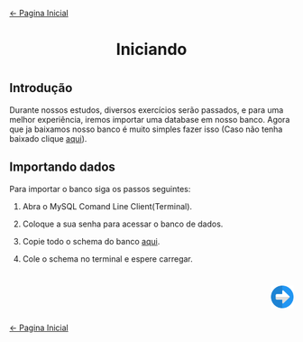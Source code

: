 [← Pagina Inicial](../../../README.md)

<h1 align="center">Iniciando<h1>

## Introdução

Durante nossos estudos, diversos exercícios serão passados, e para uma melhor experiência, iremos importar uma database em nosso banco. Agora que ja baixamos nosso banco é muito simples fazer isso (Caso não tenha baixado clique [aqui](../../configuration/installingMySQL.md)).

## Importando dados

Para importar o banco siga os passos seguintes:

1. Abra o MySQL Comand Line Client(Terminal).

2. Coloque a sua senha para acessar o banco de dados.

3. Copie todo o schema do banco [aqui](./schema.sql).

4. Cole o schema no terminal e espere carregar.

<h1 align="right">
<a href="../statements/statements.md"><img src="../../../images/next-arrow.svg" alt="next" width="40px"></a>
</h1>

[← Pagina Inicial](../../../README.md)